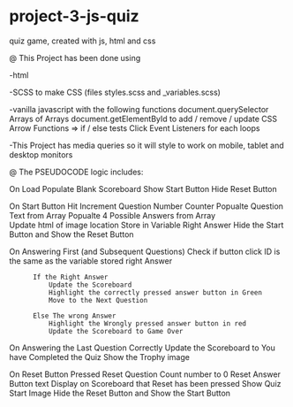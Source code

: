 # project-3-js-quiz
quiz game, created with js, html and css

@ This Project has been done using

  -html

  -SCSS to make CSS (files styles.scss and _variables.scss)

  -vanilla javascript with the following functions
    document.querySelector
    Arrays of Arrays
    document.getElementById to add / remove / update CSS
    Arrow Functions =>
    if / else tests
    Click Event Listeners
    for each loops

  -This Project has media queries so it will style to work on mobile, tablet and desktop monitors


  @ The PSEUDOCODE logic includes:

  On Load
    Populate Blank Scoreboard
    Show Start Button
    Hide Reset Button

  On Start Button Hit
    Increment Question Number Counter
    Popualte Question Text from Array
    Popualte 4 Possible Answers from Array  
    Update html of image location
    Store in Variable Right Answer
    Hide the Start Button and Show the Reset Button

  On Answering First (and Subsequent Questions)
      Check if button click ID is the same as the variable stored right Answer
          
          If the Right Answer
              Update the Scoreboard
              Highlight the correctly pressed answer button in Green
              Move to the Next Question

          Else The wrong Answer
              Highlight the Wrongly pressed answer button in red
              Update the Scoreboard to Game Over
          
  On Answering the Last Question Correctly
      Update the Scoreboard to You have Completed the Quiz
      Show the Trophy image

  On Reset Button Pressed
    Reset Question Count number to 0
    Reset Answer Button text
    Display on Scoreboard that Reset has been pressed
    Show Quiz Start Image
    Hide the Reset Button and Show the Start Button
